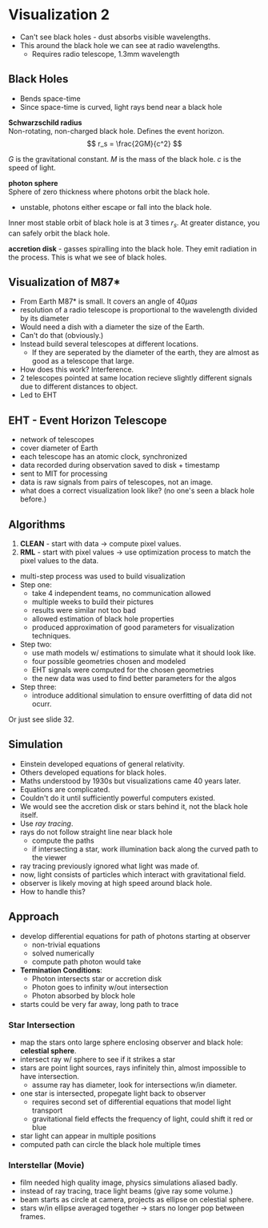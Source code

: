 # Visualization 2

+ Can't see black holes - dust absorbs visible wavelengths.
+ This around the black hole we can see at radio wavelengths.
  - Requires radio telescope, 1.3mm wavelength

## Black Holes

+ Bends space-time
+ Since space-time is curved, light rays bend near a black hole

**Schwarzschild radius**  
Non-rotating, non-charged black hole. Defines the event horizon.
$$
r_s = \frac{2GM}{c^2}
$$

$G$ is the gravitational constant. $M$ is the mass of the black hole. $c$ is
the speed of light.

**photon sphere**  
Sphere of zero thickness where photons orbit the black hole.
+ unstable, photons either escape or fall into the black hole.

Inner most stable orbit of black hole is at 3 times $r_s$. At greater distance,
you can safely orbit the black hole.

**accretion disk** - gasses spiralling into the black hole. They emit radiation
in the process. This is what we see of black holes.

## Visualization of M87*

+ From Earth M87* is small. It covers an angle of $40\mu as$
+ resolution of a radio telescope is proportional to the wavelength divided by
  its diameter
+ Would need a dish with a diameter the size of the Earth.
+ Can't do that (obviously.)
+ Instead build several telescopes at different locations.
  - If they are seperated by the diameter of the earth, they are almost as good
    as a telescope that large.
+ How does this work? Interference.
+ 2 telescopes pointed at same location recieve slightly different signals due to
  different distances to object.
+ Led to EHT

## EHT - Event Horizon Telescope

+ network of telescopes
+ cover diameter of Earth
+ each telescope has an atomic clock, synchronized
+ data recorded during observation saved to disk + timestamp
+ sent to MIT for processing
+ data is raw signals from pairs of telescopes, not an image.
+ what does a correct visualization look like? (no one's seen a black hole
  before.)

## Algorithms

1. **CLEAN** - start with data -> compute pixel values.
2. **RML** - start with pixel values -> use optimization process to match the
   pixel values to the data.

+ multi-step process was used to build visualization
+ Step one:
  - take 4 independent teams, no communication allowed
  - multiple weeks to build their pictures
  - results were similar not too bad
  - allowed estimation of black hole properties
  - produced approximation of good parameters for visualization techniques.
+ Step two:
  - use math models w/ estimations to simulate what it should look like.
  - four possible geometries chosen and modeled
  - EHT signals were computed for the chosen geometries
  - the new data was used to find better parameters for the algos
+ Step three:
  - introduce additional simulation to ensure overfitting of data did not ocurr.

Or just see slide 32.

## Simulation

+ Einstein developed equations of general relativity.
+ Others developed equations for black holes.
+ Maths understood by 1930s but visualizations came 40 years later.
+ Equations are complicated.
+ Couldn't do it until sufficiently powerful computers existed.
+ We would see the accretion disk or stars behind it, not the black hole itself.
+ Use _ray tracing_.
+ rays do not follow straight line near black hole
  - compute the paths
  - if intersecting a star, work illumination back along the curved path to the
    viewer
+ ray tracing previously ignored what light was made of.
+ now, light consists of particles which interact with gravitational field.
+ observer is likely moving at high speed around black hole.
+ How to handle this?

## Approach

+ develop differential equations for path of photons starting at observer
  - non-trivial equations
  - solved numerically
  - compute path photon would take
+ **Termination Conditions**:
  - Photon intersects star or accretion disk
  - Photon goes to infinity w/out intersection
  - Photon absorbed by block hole
+ starts could be very far away, long path to trace

### Star Intersection

+ map the stars onto large sphere enclosing observer and black hole:
  **celestial sphere**.
+ intersect ray w/ sphere to see if it strikes a star
+ stars are point light sources, rays infinitely thin, almost impossible to
  have intersection.
  - assume ray has diameter, look for intersections w/in diameter.
+ one star is intersected, propegate light back to observer
  - requires second set of differential equations that model light transport
  - gravitational field effects the frequency of light, could shift it red or
    blue
+ star light can appear in multiple positions
+ computed path can circle the black hole multiple times

### Interstellar (Movie)

+ film needed high quality image, physics simulations aliased badly.
+ instead of ray tracing, trace light beams (give ray some volume.)
+ beam starts as circle at camera, projects as ellipse on celestial sphere.
+ stars w/in ellipse averaged together -> stars no longer pop between frames.
